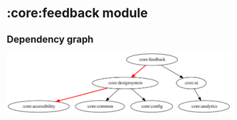 # :core:feedback module

## Dependency graph

![Dependency graph](../../docs/images/graphs/dep_graph_core_feedback.svg)

